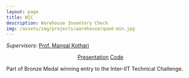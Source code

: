 ```yaml
---
layout: page
title: WIC
description: Warehouse Inventory Check
img: /assets/img/projects/warehouse/quad-min.jpg
---
```


*Supervisors:* [Prof. Mangal Kothari](https://www.iitk.ac.in/aero/mangal/)

<p align="center">
    <a class="button" href="/assets/docs/wic.pdf" target="_blank">Presentation</a>
    <a class="button" href="https://github.com/harshsinh/warehouse-quad" target="_blank">Code</a>
</p>

Part of Bronze Medal winning entry to the Inter-IIT Technical Challenge.